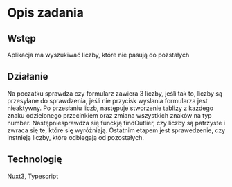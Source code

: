 # Opis zadania


## Wstęp

Aplikacja ma wyszukiwać liczby, które nie pasują do pozstałych

## Działanie

Na poczatku sprawdza czy formularz zawiera 3 liczby, jeśli tak to, liczby są przesyłane do sprawdzenia, jeśli nie przycisk wysłania formularza jest nieaktywny. Po przesłaniu liczb, następuje stworzenie tablizy z każdego znaku odzielonego przecinkiem oraz zmiana wszystkich znaków na typ number. Następniesprawdza się funckją findOutlier, czy liczby są patrzyste i zwraca się te, które się wyróżniają. Ostatnim etapem jest sprawedzenie, czy instnieją liczby, które odbiegają od pozostałych.

## Technologię 
Nuxt3, Typescript
